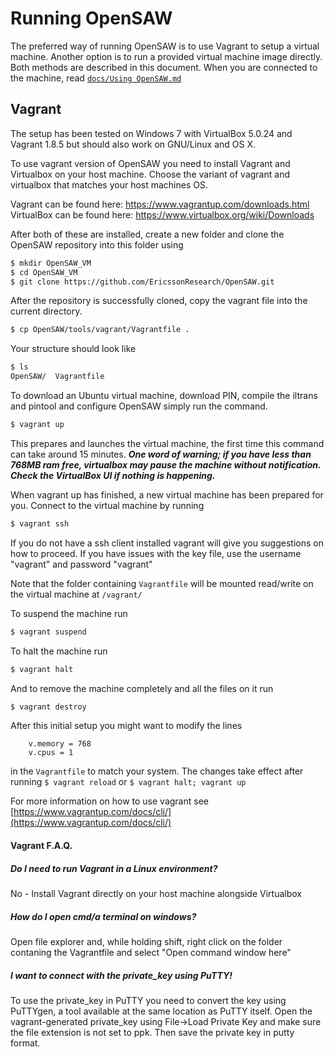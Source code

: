 <!---
    Open Security Analysis Workbench (OpenSAW) - A concolic security test tool
    Copyright (C) 2016 Ericsson AB

    This program is free software; you can redistribute it and/or modify
    it under the terms of the GNU General Public License as published by
    the Free Software Foundation; version 2 of the License.

    This program is distributed in the hope that it will be useful,
    but WITHOUT ANY WARRANTY; without even the implied warranty of
    MERCHANTABILITY or FITNESS FOR A PARTICULAR PURPOSE.  See the
    GNU General Public License for more details.

    You should have received a copy of the GNU General Public License along
    with this program; if not, write to the Free Software Foundation, Inc.,
    51 Franklin Street, Fifth Floor, Boston, MA 02110-1301 USA.
--->
Running OpenSAW
===============
The preferred way of running OpenSAW is to use Vagrant to setup a virtual machine.
Another option is to run a provided virtual machine image directly. Both methods are described in this document.
When you are connected to the machine, read [```docs/Using OpenSAW.md```](Using%20OpenSAW.md)
## Vagrant
The setup has been tested on Windows 7 with VirtualBox 5.0.24 and Vagrant 1.8.5 but should also work on GNU/Linux and OS X.


To use vagrant version of OpenSAW you need to install Vagrant
and Virtualbox on your host machine. Choose the variant of
vagrant and virtualbox that matches your host machines OS.

Vagrant can be found here: https://www.vagrantup.com/downloads.html  
VirtualBox can be found here: https://www.virtualbox.org/wiki/Downloads

After both of these are installed, create a new folder and 
clone the OpenSAW repository into this folder using
```sh
$ mkdir OpenSAW_VM
$ cd OpenSAW_VM
$ git clone https://github.com/EricssonResearch/OpenSAW.git
```
 
 After the repository is successfully cloned, copy the vagrant file into the current
 directory.
 
```sh
$ cp OpenSAW/tools/vagrant/Vagrantfile .
```

Your structure should look like
```sh
$ ls
OpenSAW/  Vagrantfile
```

To download an Ubuntu virtual machine, download PIN, compile the iltrans and pintool
and configure OpenSAW simply run the command.
```sh
$ vagrant up
```
This prepares and launches the virtual machine,
the first time this command can take around 15 minutes.
**_One word of warning; if you have less than 768MB ram free, virtualbox may pause
the machine without notification. Check the VirtualBox UI if nothing is happening._**

When vagrant up has finished, a new virtual machine has been prepared for you. 
Connect to the virtual machine by running  
```sh
$ vagrant ssh
```
If you do not have a ssh client installed vagrant will
give you suggestions on how to proceed. If you have issues with the
key file, use the username "vagrant" and password "vagrant"

Note that the folder containing `Vagrantfile` will be mounted read/write on the virtual machine at
`/vagrant/`

To suspend the machine run
```sh
$ vagrant suspend
```
To halt the machine run
```sh
$ vagrant halt
```
And to remove the machine completely and all the files on it run
```sh
$ vagrant destroy
```

After this initial setup you might want to modify the lines
```
    v.memory = 768
    v.cpus = 1
```
in the `Vagrantfile` to match your system. The changes take effect after running `$ vagrant reload` or `$ vagrant halt; vagrant up`

For more information on how to use vagrant see [https://www.vagrantup.com/docs/cli/](https://www.vagrantup.com/docs/cli/)

#### Vagrant F.A.Q.
#####  Do I need to run Vagrant in a Linux environment?  ##### 
No - Install Vagrant directly on your host machine alongside Virtualbox

##### How do I open cmd/a terminal on windows? #####
Open file explorer and, while holding shift, right click on the folder
contaning the Vagrantfile and select "Open command window here"
        
##### I want to connect with the private_key using PuTTY! ##### 
To use the private_key in PuTTY you need to convert the key using PuTTYgen, 
a tool available at the same location as PuTTY itself. Open the vagrant-generated 
private_key using File->Load Private Key and make sure the file extension is not 
set to ppk. Then save the private key in putty format.
